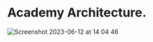 # Academy Architecture.

![Screenshot 2023-06-12 at 14 04 46](https://github.com/S47sawan/Academy/assets/87205154/8749a1b6-de2b-402e-8178-dae06c26428b)
